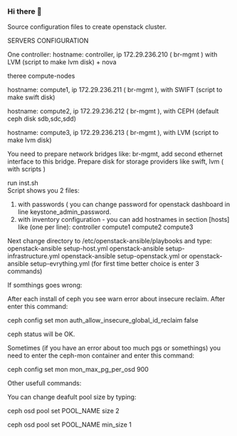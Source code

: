 ### Hi there 👋

Source configuration files to create openstack cluster.

SERVERS CONFIGURATION

One controller: 
hostname: controller, 
ip 172.29.236.210 (  br-mgmt ) 
with LVM (script to make lvm disk) + nova

theree compute-nodes

hostname: compute1, 
ip 172.29.236.211 (  br-mgmt ), 
with SWIFT (script to make swift disk)

hostname: compute2, 
ip 172.29.236.212 (  br-mgmt ), 
with CEPH (default ceph disk sdb,sdc,sdd)

hostname: compute3, 
ip 172.29.236.213 (  br-mgmt ), 
with LVM (script to make lvm disk)

You need to prepare network bridges like: br-mgmt, add second ethernet interface to this bridge.
Prepare disk for storage providers like swift, lvm ( with scripts )

run inst.sh   
Script shows you 2 files: 
1. with passwords ( you can change password for openstack dashboard in line keystone_admin_password.
2. with inventory configuration - you can add hostnames in section [hosts] like (one per line): 
controller
compute1
compute2
compute3

Next change directory to /etc/openstack-ansible/playbooks
and type: openstack-ansible setup-host.yml
openstack-ansible setup-infrastructure.yml
openstack-ansible setup-openstack.yml
or openstack-ansible setup-evrything.yml (for first time better choice is enter 3 commands)

If somthings goes wrong:

After each install of ceph you see warn error about insecure reclaim. After enter this command:

ceph config set mon auth_allow_insecure_global_id_reclaim false

ceph status will be OK.


Sometimes (if you have an error about too much pgs or somethings) you need to enter the ceph-mon container and enter this command:

ceph config set mon mon_max_pg_per_osd 900


Other usefull commands:

You can change deafult pool size by typing:

ceph osd pool set POOL_NAME size 2

ceph osd pool set POOL_NAME min_size 1
